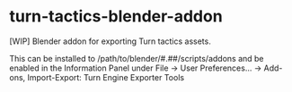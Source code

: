 # turn-tactics-blender-addon

[WIP] Blender addon for exporting Turn tactics assets.

This can be installed to /path/to/blender/#.##/scripts/addons and be enabled in the Information Panel under 
File -> User Preferences... -> Add-ons, Import-Export: Turn Engine Exporter Tools
